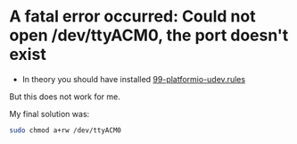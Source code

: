 # A fatal error occurred: Could not open /dev/ttyACM0, the port doesn't exist

* In theory you should have installed [99-platformio-udev.rules](https://docs.platformio.org/en/latest/core/installation/udev-rules.html#platformio-udev-rules)

But this does not work for me.

My final solution was:

```bash
sudo chmod a+rw /dev/ttyACM0
```
